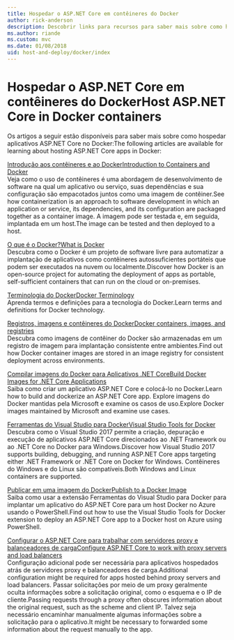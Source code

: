 ```yaml
---
title: Hospedar o ASP.NET Core em contêineres do Docker
author: rick-anderson
description: Descobrir links para recursos para saber mais sobre como hospedar aplicativos ASP.NET Core em contêineres do Docker.
ms.author: riande
ms.custom: mvc
ms.date: 01/08/2018
uid: host-and-deploy/docker/index
---
```

# <a name="host-aspnet-core-in-docker-containers"></a><span data-ttu-id="89d11-103">Hospedar o ASP.NET Core em contêineres do Docker</span><span class="sxs-lookup"><span data-stu-id="89d11-103">Host ASP.NET Core in Docker containers</span></span>

<span data-ttu-id="89d11-104">Os artigos a seguir estão disponíveis para saber mais sobre como hospedar aplicativos ASP.NET Core no Docker:</span><span class="sxs-lookup"><span data-stu-id="89d11-104">The following articles are available for learning about hosting ASP.NET Core apps in Docker:</span></span>

[<span data-ttu-id="89d11-105">Introdução aos contêineres e ao Docker</span><span class="sxs-lookup"><span data-stu-id="89d11-105">Introduction to Containers and Docker</span></span>](/dotnet/standard/microservices-architecture/container-docker-introduction/index)  
<span data-ttu-id="89d11-106">Veja como o uso de contêineres é uma abordagem de desenvolvimento de software na qual um aplicativo ou serviço, suas dependências e sua configuração são empacotados juntos como uma imagem de contêiner.</span><span class="sxs-lookup"><span data-stu-id="89d11-106">See how containerization is an approach to software development in which an application or service, its dependencies, and its configuration are packaged together as a container image.</span></span> <span data-ttu-id="89d11-107">A imagem pode ser testada e, em seguida, implantada em um host.</span><span class="sxs-lookup"><span data-stu-id="89d11-107">The image can be tested and then deployed to a host.</span></span>

[<span data-ttu-id="89d11-108">O que é o Docker?</span><span class="sxs-lookup"><span data-stu-id="89d11-108">What is Docker</span></span>](/dotnet/standard/microservices-architecture/container-docker-introduction/docker-defined)  
<span data-ttu-id="89d11-109">Descubra como o Docker é um projeto de software livre para automatizar a implantação de aplicativos como contêineres autossuficientes portáteis que podem ser executados na nuvem ou localmente.</span><span class="sxs-lookup"><span data-stu-id="89d11-109">Discover how Docker is an open-source project for automating the deployment of apps as portable, self-sufficient containers that can run on the cloud or on-premises.</span></span>

[<span data-ttu-id="89d11-110">Terminologia do Docker</span><span class="sxs-lookup"><span data-stu-id="89d11-110">Docker Terminology</span></span>](/dotnet/standard/microservices-architecture/container-docker-introduction/docker-terminology)  
<span data-ttu-id="89d11-111">Aprenda termos e definições para a tecnologia do Docker.</span><span class="sxs-lookup"><span data-stu-id="89d11-111">Learn terms and definitions for Docker technology.</span></span>

[<span data-ttu-id="89d11-112">Registros, imagens e contêineres do Docker</span><span class="sxs-lookup"><span data-stu-id="89d11-112">Docker containers, images, and registries</span></span>](/dotnet/standard/microservices-architecture/container-docker-introduction/docker-containers-images-registries)  
<span data-ttu-id="89d11-113">Descubra como imagens de contêiner do Docker são armazenadas em um registro de imagem para implantação consistente entre ambientes.</span><span class="sxs-lookup"><span data-stu-id="89d11-113">Find out how Docker container images are stored in an image registry for consistent deployment across environments.</span></span>

[<span data-ttu-id="89d11-114">Compilar imagens do Docker para Aplicativos .NET Core</span><span class="sxs-lookup"><span data-stu-id="89d11-114">Build Docker Images for .NET Core Applications</span></span>](/dotnet/articles/core/docker/building-net-docker-images)  
<span data-ttu-id="89d11-115">Saiba como criar um aplicativo ASP.NET Core e colocá-lo no Docker.</span><span class="sxs-lookup"><span data-stu-id="89d11-115">Learn how to build and dockerize an ASP.NET Core app.</span></span> <span data-ttu-id="89d11-116">Explore imagens do Docker mantidas pela Microsoft e examine os casos de uso.</span><span class="sxs-lookup"><span data-stu-id="89d11-116">Explore Docker images maintained by Microsoft and examine use cases.</span></span>

[<span data-ttu-id="89d11-117">Ferramentas do Visual Studio para Docker</span><span class="sxs-lookup"><span data-stu-id="89d11-117">Visual Studio Tools for Docker</span></span>](xref:host-and-deploy/docker/visual-studio-tools-for-docker)  
<span data-ttu-id="89d11-118">Descubra como o Visual Studio 2017 permite a criação, depuração e execução de aplicativos ASP.NET Core direcionados ao .NET Framework ou ao .NET Core no Docker para Windows.</span><span class="sxs-lookup"><span data-stu-id="89d11-118">Discover how Visual Studio 2017 supports building, debugging, and running ASP.NET Core apps targeting either .NET Framework or .NET Core on Docker for Windows.</span></span> <span data-ttu-id="89d11-119">Contêineres do Windows e do Linux são compatíveis.</span><span class="sxs-lookup"><span data-stu-id="89d11-119">Both Windows and Linux containers are supported.</span></span>

[<span data-ttu-id="89d11-120">Publicar em uma imagem do Docker</span><span class="sxs-lookup"><span data-stu-id="89d11-120">Publish to a Docker Image</span></span>](/azure/vs-azure-tools-docker-hosting-web-apps-in-docker)  
<span data-ttu-id="89d11-121">Saiba como usar a extensão Ferramentas do Visual Studio para Docker para implantar um aplicativo do ASP.NET Core para um host Docker no Azure usando o PowerShell.</span><span class="sxs-lookup"><span data-stu-id="89d11-121">Find out how to use the Visual Studio Tools for Docker extension to deploy an ASP.NET Core app to a Docker host on Azure using PowerShell.</span></span>

[<span data-ttu-id="89d11-122">Configurar o ASP.NET Core para trabalhar com servidores proxy e balanceadores de carga</span><span class="sxs-lookup"><span data-stu-id="89d11-122">Configure ASP.NET Core to work with proxy servers and load balancers</span></span>](xref:host-and-deploy/proxy-load-balancer)  
<span data-ttu-id="89d11-123">Configuração adicional pode ser necessária para aplicativos hospedados atrás de servidores proxy e balanceadores de carga.</span><span class="sxs-lookup"><span data-stu-id="89d11-123">Additional configuration might be required for apps hosted behind proxy servers and load balancers.</span></span> <span data-ttu-id="89d11-124">Passar solicitações por meio de um proxy geralmente oculta informações sobre a solicitação original, como o esquema e o IP de cliente.</span><span class="sxs-lookup"><span data-stu-id="89d11-124">Passing requests through a proxy often obscures information about the original request, such as the scheme and client IP.</span></span> <span data-ttu-id="89d11-125">Talvez seja necessário encaminhar manualmente algumas informações sobre a solicitação para o aplicativo.</span><span class="sxs-lookup"><span data-stu-id="89d11-125">It might be necessary to forwarded some information about the request manually to the app.</span></span>
